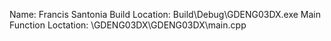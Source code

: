 Name: Francis Santonia
Build Location: Build\Debug\GDENG03DX.exe
Main Function Loctation: \GDENG03DX\GDENG03DX\main.cpp
